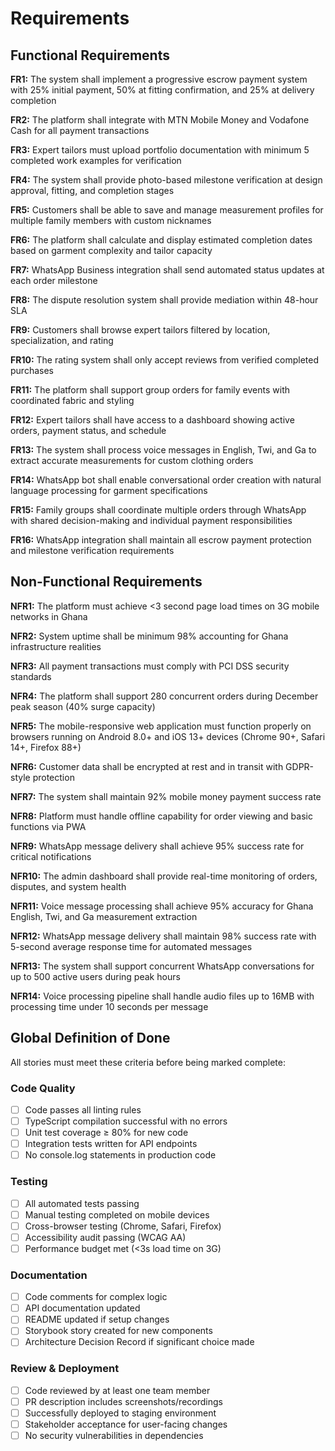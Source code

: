 # Requirements

## Functional Requirements

**FR1:** The system shall implement a progressive escrow payment system with 25% initial payment, 50% at fitting confirmation, and 25% at delivery completion

**FR2:** The platform shall integrate with MTN Mobile Money and Vodafone Cash for all payment transactions

**FR3:** Expert tailors must upload portfolio documentation with minimum 5 completed work examples for verification

**FR4:** The system shall provide photo-based milestone verification at design approval, fitting, and completion stages

**FR5:** Customers shall be able to save and manage measurement profiles for multiple family members with custom nicknames

**FR6:** The platform shall calculate and display estimated completion dates based on garment complexity and tailor capacity

**FR7:** WhatsApp Business integration shall send automated status updates at each order milestone

**FR8:** The dispute resolution system shall provide mediation within 48-hour SLA

**FR9:** Customers shall browse expert tailors filtered by location, specialization, and rating

**FR10:** The rating system shall only accept reviews from verified completed purchases

**FR11:** The platform shall support group orders for family events with coordinated fabric and styling

**FR12:** Expert tailors shall have access to a dashboard showing active orders, payment status, and schedule

**FR13:** The system shall process voice messages in English, Twi, and Ga to extract accurate measurements for custom clothing orders

**FR14:** WhatsApp bot shall enable conversational order creation with natural language processing for garment specifications

**FR15:** Family groups shall coordinate multiple orders through WhatsApp with shared decision-making and individual payment responsibilities

**FR16:** WhatsApp integration shall maintain all escrow payment protection and milestone verification requirements

## Non-Functional Requirements

**NFR1:** The platform must achieve <3 second page load times on 3G mobile networks in Ghana

**NFR2:** System uptime shall be minimum 98% accounting for Ghana infrastructure realities

**NFR3:** All payment transactions must comply with PCI DSS security standards

**NFR4:** The platform shall support 280 concurrent orders during December peak season (40% surge capacity)

**NFR5:** The mobile-responsive web application must function properly on browsers running on Android 8.0+ and iOS 13+ devices (Chrome 90+, Safari 14+, Firefox 88+)

**NFR6:** Customer data shall be encrypted at rest and in transit with GDPR-style protection

**NFR7:** The system shall maintain 92% mobile money payment success rate

**NFR8:** Platform must handle offline capability for order viewing and basic functions via PWA

**NFR9:** WhatsApp message delivery shall achieve 95% success rate for critical notifications

**NFR10:** The admin dashboard shall provide real-time monitoring of orders, disputes, and system health

**NFR11:** Voice message processing shall achieve 95% accuracy for Ghana English, Twi, and Ga measurement extraction

**NFR12:** WhatsApp message delivery shall maintain 98% success rate with 5-second average response time for automated messages

**NFR13:** The system shall support concurrent WhatsApp conversations for up to 500 active users during peak hours

**NFR14:** Voice processing pipeline shall handle audio files up to 16MB with processing time under 10 seconds per message

## Global Definition of Done

All stories must meet these criteria before being marked complete:

### Code Quality
- [ ] Code passes all linting rules
- [ ] TypeScript compilation successful with no errors
- [ ] Unit test coverage ≥ 80% for new code
- [ ] Integration tests written for API endpoints
- [ ] No console.log statements in production code

### Testing
- [ ] All automated tests passing
- [ ] Manual testing completed on mobile devices
- [ ] Cross-browser testing (Chrome, Safari, Firefox)
- [ ] Accessibility audit passing (WCAG AA)
- [ ] Performance budget met (<3s load time on 3G)

### Documentation
- [ ] Code comments for complex logic
- [ ] API documentation updated
- [ ] README updated if setup changes
- [ ] Storybook story created for new components
- [ ] Architecture Decision Record if significant choice made

### Review & Deployment
- [ ] Code reviewed by at least one team member
- [ ] PR description includes screenshots/recordings
- [ ] Successfully deployed to staging environment
- [ ] Stakeholder acceptance for user-facing changes
- [ ] No security vulnerabilities in dependencies
